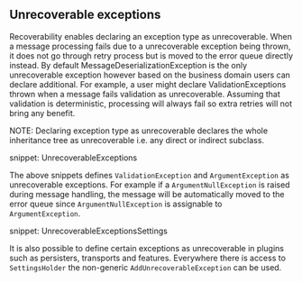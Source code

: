 ## Unrecoverable exceptions

Recoverability enables declaring an exception type as unrecoverable. When a message processing fails due to a unrecoverable exception being thrown, it does not go through retry process but is moved to the error queue directly instead. By default MessageDeserializationException is the only unrecoverable exception however based on the business domain users can declare additional. For example, a user might declare ValidationExceptions thrown when a message fails validation as unrecoverable. Assuming that validation is deterministic, processing will always fail so extra retries will not bring any benefit.

NOTE: Declaring exception type as unrecoverable declares the whole inheritance tree as unrecoverable i.e. any direct or indirect subclass.

snippet: UnrecoverableExceptions

The above snippets defines `ValidationException` and `ArgumentException` as unrecoverable exceptions. For example if a `ArgumentNullException` is raised during message handling, the message will be automatically moved to the error queue since `ArgumentNullException` is assignable to `ArgumentException`.

snippet: UnrecoverableExceptionsSettings

It is also possible to define certain exceptions as unrecoverable in plugins such as persisters, transports and features. Everywhere there is access to `SettingsHolder` the non-generic `AddUnrecoverableException` can be used.
